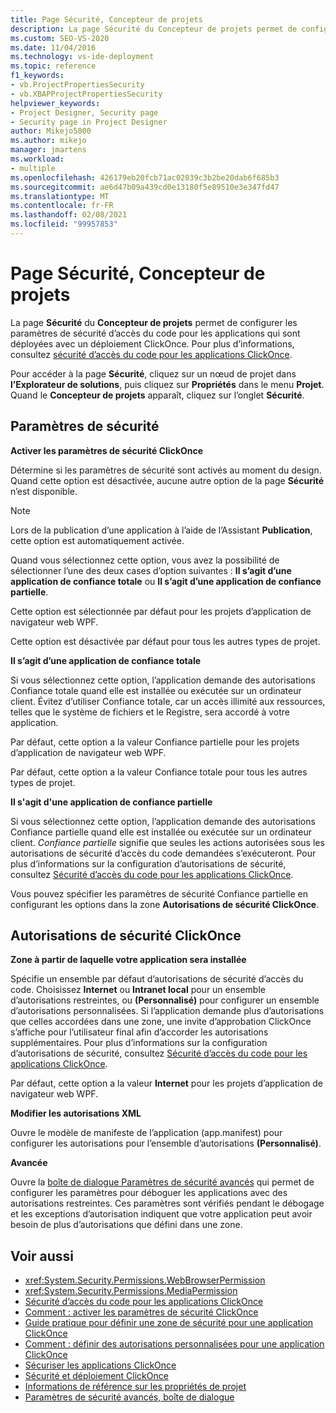 ```yaml
---
title: Page Sécurité, Concepteur de projets
description: La page Sécurité du Concepteur de projets permet de configurer les paramètres de sécurité d’accès du code pour les applications qui sont déployées avec un déploiement ClickOnce.
ms.custom: SEO-VS-2020
ms.date: 11/04/2016
ms.technology: vs-ide-deployment
ms.topic: reference
f1_keywords:
- vb.ProjectPropertiesSecurity
- vb.XBAPProjectPropertiesSecurity
helpviewer_keywords:
- Project Designer, Security page
- Security page in Project Designer
author: Mikejo5000
ms.author: mikejo
manager: jmartens
ms.workload:
- multiple
ms.openlocfilehash: 426179eb20fcb71ac02039c3b2be20dab6f685b3
ms.sourcegitcommit: ae6d47b09a439cd0e13180f5e89510e3e347fd47
ms.translationtype: MT
ms.contentlocale: fr-FR
ms.lasthandoff: 02/08/2021
ms.locfileid: "99957853"
---
```

# <a name="security-page-project-designer"></a>Page Sécurité, Concepteur de projets

La page **Sécurité** du **Concepteur de projets** permet de configurer les paramètres de sécurité d’accès du code pour les applications qui sont déployées avec un déploiement ClickOnce. Pour plus d’informations, consultez [sécurité d’accès du code pour les applications ClickOnce](../../deployment/code-access-security-for-clickonce-applications.md).

Pour accéder à la page **Sécurité**, cliquez sur un nœud de projet dans **l’Explorateur de solutions**, puis cliquez sur **Propriétés** dans le menu **Projet**. Quand le **Concepteur de projets** apparaît, cliquez sur l’onglet **Sécurité**.

## <a name="security-settings"></a>Paramètres de sécurité

 **Activer les paramètres de sécurité ClickOnce**

Détermine si les paramètres de sécurité sont activés au moment du design. Quand cette option est désactivée, aucune autre option de la page **Sécurité** n’est disponible.

> [!NOTE]
> Lors de la publication d’une application à l’aide de l’Assistant **Publication**, cette option est automatiquement activée.

Quand vous sélectionnez cette option, vous avez la possibilité de sélectionner l’une des deux cases d’option suivantes : **Il s’agit d’une application de confiance totale** ou **Il s’agit d’une application de confiance partielle**.

Cette option est sélectionnée par défaut pour les projets d’application de navigateur web WPF.

Cette option est désactivée par défaut pour tous les autres types de projet.

 **Il s’agit d’une application de confiance totale**

Si vous sélectionnez cette option, l’application demande des autorisations Confiance totale quand elle est installée ou exécutée sur un ordinateur client. Évitez d’utiliser Confiance totale, car un accès illimité aux ressources, telles que le système de fichiers et le Registre, sera accordé à votre application.

Par défaut, cette option a la valeur Confiance partielle pour les projets d’application de navigateur web WPF.

Par défaut, cette option a la valeur Confiance totale pour tous les autres types de projet.

 **Il s'agit d'une application de confiance partielle**

Si vous sélectionnez cette option, l’application demande des autorisations Confiance partielle quand elle est installée ou exécutée sur un ordinateur client. *Confiance partielle* signifie que seules les actions autorisées sous les autorisations de sécurité d’accès du code demandées s’exécuteront. Pour plus d’informations sur la configuration d’autorisations de sécurité, consultez [Sécurité d’accès du code pour les applications ClickOnce](../../deployment/code-access-security-for-clickonce-applications.md).

Vous pouvez spécifier les paramètres de sécurité Confiance partielle en configurant les options dans la zone **Autorisations de sécurité ClickOnce**.

## <a name="clickonce-security-permissions"></a>Autorisations de sécurité ClickOnce

 **Zone à partir de laquelle votre application sera installée**

Spécifie un ensemble par défaut d’autorisations de sécurité d’accès du code. Choisissez **Internet** ou **Intranet local** pour un ensemble d’autorisations restreintes, ou **(Personnalisé)** pour configurer un ensemble d’autorisations personnalisées. Si l’application demande plus d’autorisations que celles accordées dans une zone, une invite d’approbation ClickOnce s’affiche pour l’utilisateur final afin d’accorder les autorisations supplémentaires. Pour plus d’informations sur la configuration d’autorisations de sécurité, consultez [Sécurité d’accès du code pour les applications ClickOnce](../../deployment/code-access-security-for-clickonce-applications.md).

Par défaut, cette option a la valeur **Internet** pour les projets d’application de navigateur web WPF.

 **Modifier les autorisations XML**

Ouvre le modèle de manifeste de l’application (app.manifest) pour configurer les autorisations pour l’ensemble d’autorisations **(Personnalisé)**.

 **Avancée**

Ouvre la [boîte de dialogue Paramètres de sécurité avancés](../../ide/reference/advanced-security-settings-dialog-box.md) qui permet de configurer les paramètres pour déboguer les applications avec des autorisations restreintes. Ces paramètres sont vérifiés pendant le débogage et les exceptions d’autorisation indiquent que votre application peut avoir besoin de plus d’autorisations que défini dans une zone.

## <a name="see-also"></a>Voir aussi

- <xref:System.Security.Permissions.WebBrowserPermission>
- <xref:System.Security.Permissions.MediaPermission>
- [Sécurité d’accès du code pour les applications ClickOnce](../../deployment/code-access-security-for-clickonce-applications.md)
- [Comment : activer les paramètres de sécurité ClickOnce](../../deployment/how-to-enable-clickonce-security-settings.md)
- [Guide pratique pour définir une zone de sécurité pour une application ClickOnce](../../deployment/how-to-set-a-security-zone-for-a-clickonce-application.md)
- [Comment : définir des autorisations personnalisées pour une application ClickOnce](../../deployment/how-to-set-custom-permissions-for-a-clickonce-application.md)
- [Sécuriser les applications ClickOnce](../../deployment/securing-clickonce-applications.md)
- [Sécurité et déploiement ClickOnce](../../deployment/clickonce-security-and-deployment.md)
- [Informations de référence sur les propriétés de projet](../../ide/reference/project-properties-reference.md)
- [Paramètres de sécurité avancés, boîte de dialogue](../../ide/reference/advanced-security-settings-dialog-box.md)
